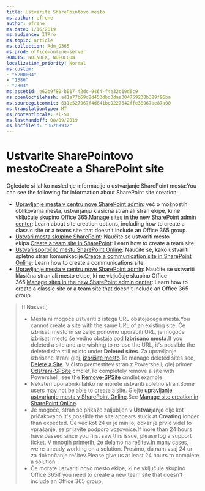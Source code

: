 ```yaml
---
title: Ustvarite SharePointovo mesto
ms.author: efrene
author: efrene
ms.date: 1/16/2019
ms.audience: ITPro
ms.topic: article
ms.collection: Adm_O365
ms.prod: office-online-server
ROBOTS: NOINDEX, NOFOLLOW
localization_priority: Normal
ms.custom:
- "5200004"
- "1386"
- "2303"
ms.assetid: e62b9f80-b017-42dc-9464-f4e32c19d6c9
ms.openlocfilehash: ad1a77b69d2d453dbd3daa304759238b329f96ba
ms.sourcegitcommit: 631e527967f4d641bc9227642ffe38967ae87a00
ms.translationtype: MT
ms.contentlocale: sl-SI
ms.lasthandoff: 08/09/2019
ms.locfileid: "36269932"
---
```

# <a name="create-a-sharepoint-site"></a><span data-ttu-id="17445-102">Ustvarite SharePointovo mesto</span><span class="sxs-lookup"><span data-stu-id="17445-102">Create a SharePoint site</span></span>

<span data-ttu-id="17445-103">Ogledate si lahko naslednje informacije o ustvarjanje SharePoint mesta:</span><span class="sxs-lookup"><span data-stu-id="17445-103">You can see the following for information about SharePoint site creation:</span></span>
- <span data-ttu-id="17445-104">[Upravljanje mesta v centru nove SharePoint admin](https://docs.microsoft.com/sharepoint/manage-site-creation): več o možnostih oblikovanja mesta, ustvarjanju klasična stran ali stran ekipe, ki ne vključuje skupino Office 365.</span><span class="sxs-lookup"><span data-stu-id="17445-104">[Manage sites in the new SharePoint admin center](https://docs.microsoft.com/sharepoint/manage-site-creation): Learn about site creation options, including how to create a classic site or a teams site that doesn't include an Office 365 group.</span></span>
- <span data-ttu-id="17445-105">[Ustvari mesta skupine SharePoint](https://support.office.com/article/create-a-team-site-in-sharepoint-ef10c1e7-15f3-42a3-98aa-b5972711777d?ui=en-US&amp;rs=en-US&amp;ad=US): Naučite se ustvariti mesto ekipa.</span><span class="sxs-lookup"><span data-stu-id="17445-105">[Create a team site in SharePoint](https://support.office.com/article/create-a-team-site-in-sharepoint-ef10c1e7-15f3-42a3-98aa-b5972711777d?ui=en-US&amp;rs=en-US&amp;ad=US): Learn how to create a team site.</span></span>
- <span data-ttu-id="17445-106">[Ustvari sporočilo mestu SharePoint Online](https://support.office.com/article/7fb44b20-a72f-4d2c-9173-fc8f59ba50eb): Naučite se, kako ustvariti spletno stran komunikacije.</span><span class="sxs-lookup"><span data-stu-id="17445-106">[Create a communication site in SharePoint Online](https://support.office.com/article/7fb44b20-a72f-4d2c-9173-fc8f59ba50eb): Learn how to create a communications site.</span></span>
- <span data-ttu-id="17445-107">[Upravljanje mesta v centru nove SharePoint admin](https://docs.microsoft.com/sharepoint/manage-sites-in-new-admin-center#create-a-site): Naučite se ustvariti klasična stran ali mesto ekipe, ki ne vključuje skupino Office 365.</span><span class="sxs-lookup"><span data-stu-id="17445-107">[Manage sites in the new SharePoint admin center](https://docs.microsoft.com/sharepoint/manage-sites-in-new-admin-center#create-a-site):  Learn how to create a classic site or a team site that doesn't include an Office 365 group.</span></span>


  
> [! Nasveti]
> - <span data-ttu-id="17445-109">Mesta ni mogoče ustvariti z istega URL obstoječega mesta.</span><span class="sxs-lookup"><span data-stu-id="17445-109">You cannot create a site with the same URL of an existing site.</span></span> <span data-ttu-id="17445-110">Če izbrisati mesto in se želijo ponovno uporabiti URL, je mogoče izbrisati mesto še vedno obstaja pod **Izbrisano mesta**.</span><span class="sxs-lookup"><span data-stu-id="17445-110">If you deleted a site and are wishing to re-use the URL, it's possible the deleted site still exists under **Deleted sites**.</span></span> <span data-ttu-id="17445-111">Za upravljanje izbrisane strani glej, [izbrišite mesto](https://docs.microsoft.com/sharepoint/manage-sites-in-new-admin-center#delete-a-site).</span><span class="sxs-lookup"><span data-stu-id="17445-111">To manage deleted sites see, [Delete a Site](https://docs.microsoft.com/sharepoint/manage-sites-in-new-admin-center#delete-a-site).</span></span> <span data-ttu-id="17445-112">V čisto premestitev stran z Powershell, glej primer [Odstrani-SPSite](https://docs.microsoft.com/sharepoint/manage-sites-in-new-admin-center#delete-a-site) cmdlet.</span><span class="sxs-lookup"><span data-stu-id="17445-112">To completely remove a site with Powershell, see the [Remove-SPSite](https://docs.microsoft.com/sharepoint/manage-sites-in-new-admin-center#delete-a-site) cmdlet example.</span></span>
> - <span data-ttu-id="17445-113">Nekateri uporabniki lahko ne morete ustvariti spletno stran.</span><span class="sxs-lookup"><span data-stu-id="17445-113">Some users may not be able to create a site.</span></span> <span data-ttu-id="17445-114">Glejte [upravljanje ustvarjanje mesta v SharePoint Online](https://docs.microsoft.com/sharepoint/manage-site-creation).</span><span class="sxs-lookup"><span data-stu-id="17445-114">See [Manage site creation in SharePoint Online](https://docs.microsoft.com/sharepoint/manage-site-creation).</span></span>
> - <span data-ttu-id="17445-115">Je mogoče, stran se prikaže zaljubljen v **Ustvarjanje** dlje kot pričakovano.</span><span class="sxs-lookup"><span data-stu-id="17445-115">It's possible the site appears stuck at **Creating** longer than expected.</span></span> <span data-ttu-id="17445-116">Če več kot 24 ur je minilo, odkar je prvič videl to vprašanje, se prijavite podporo vozovnice.</span><span class="sxs-lookup"><span data-stu-id="17445-116">If more than 24 hours have passed since you first saw this issue, please log a support ticket.</span></span> <span data-ttu-id="17445-117">V mnogih primerih, že delamo na rešitev.</span><span class="sxs-lookup"><span data-stu-id="17445-117">In many cases, we're already working on a solution.</span></span> <span data-ttu-id="17445-118">Prosimo, da nam vsaj 24 ur za dokončanje rešitev.</span><span class="sxs-lookup"><span data-stu-id="17445-118">Please give us at least 24 hours to complete a solution.</span></span>
> - <span data-ttu-id="17445-119">Če morate ustvariti novo mesto ekipe, ki ne vključuje skupino Office 365</span><span class="sxs-lookup"><span data-stu-id="17445-119">If you need to create a new team site that doesn't include an Office 365 group,</span></span> 


